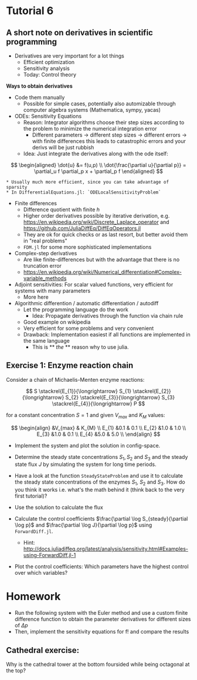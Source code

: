 # Tutorial 6

A short note on derivatives in scientific programming
---------------------------

* Derivatives are very important for a lot things
    * Efficient optimization
    * Sensitivity analysis
    * Today: Control theory

**Ways to obtain derivatives**

* Code them manually
    * Possible for simple cases, potentially also automizable through computer algebra systems (Mathematica, sympy, yacas)
* ODEs: Sensitivity Equations 
    * Reason: Integrator algorithms choose their step sizes according to the problem to minimize the numerical integration error
        * Different parameters -> different step sizes -> different errors -> with finite differences this leads to catastrophic errors and your derivs will be just rubbish
    * Idea: Just integrate the derivatives along with the ode itself:

$$
\begin{aligned}
\dot{u} &= f(u,p) \\
\dot{\frac{\partial u}{\partial p}} = \partial_u f \partial_p x + \partial_p f
\end{aligned}
$$

    * Usually much more efficient, since you can take advantage of sparsity
    * In DifferentialEquations.jl: `ODELocalSensitivityProblem`
* Finite differences 
    * Difference quotient with finite $h$
    * Higher order derivatives possible by iterative derivation, e.g. https://en.wikipedia.org/wiki/Discrete_Laplace_operator and https://github.com/JuliaDiffEq/DiffEqOperators.jl
    * They are ok for quick checks or as last resort, but better avoid them in "real problems"
    * `FDM.jl` for some more sophisticated implementations
* Complex-step derivatives
    * Are like finite-differences but with the advantage that there is no truncation error
    * https://en.wikipedia.org/wiki/Numerical_differentiation#Complex-variable_methods 
* Adjoint sensitivities: For scalar valued functions, very efficient for systems with many parameters
    * More here
* Algorithmic differention / automatic differentiation / autodiff 
    * Let the programming language do the work
        * Idea: Propagate derivatives through the function via chain rule
    * Good example on wikipedia
    * Very efficient for some problems and very convenient
    * Drawback: Implementation easiest if all functions are implemented in the same language
        * This is ** *the* ** reason why to use julia.



Exercise 1: Enzyme reaction chain
---------------------------------

Consider a chain of Michaelis-Menten enzyme reactions:

$$ S \stackrel{E_{1}}{\longrightarrow} S_{1}
\stackrel{E_{2}}{\longrightarrow} S_{2}
\stackrel{E_{3}}{\longrightarrow} S_{3}
\stackrel{E_{4}}{\longrightarrow} P 
$$

for a constant concentration $S=1$ and given
$V_{max}$ and $K_{M}$
values:

$$ 
\begin{align} 
      &V_{max} &  K_{M} \\ 
E_{1} &0.1 & 0.1 \\ 
E_{2} &1.0 & 1.0 \\ 
E_{3} &1.0 & 0.1 \\ 
E_{4} &5.0 & 5.0 \\ 
\end{align}
$$

-   Implement the system and plot the solution in config-space.



-   Determine the steady state concentrations $S_{1}, S_{2}$ and $S_{3}$ and the steady state flux
    $J$ by simulating the system for long time periods.




- Have a look at the function `SteadyStateProblem` and use it to
  calculate the steady state concentrations of the enzymes $S_1$, $S_2$ and $S_3$.
  How do you think it works i.e. what's the math behind it (think back to the very first tutorial)?



- Use the solution to calculate the flux




-   Calculate the control coefficients $\frac{\partial \log S_{steady}{\partial \log p}$ and $\frac{\partial \log J}{\partial \log p}$ using `ForwardDiff.jl`.
    * Hint: http://docs.juliadiffeq.org/latest/analysis/sensitivity.html#Examples-using-ForwardDiff.jl-1



- Plot the control coefficients: Which parameters have the highest control over which variables?






# Homework

- Run the following system with the Euler method and use a custom finite difference function to obtain the parameter derivatives for different sizes of $\Delta p$
- Then, implement the sensitivity equations for f! and compare the results





Cathedral exercise:
-------------------

Why is the cathedral tower at the bottom foursided while being octagonal
at the top?
